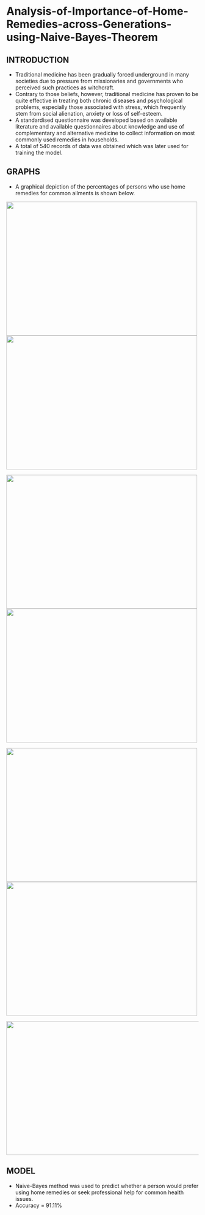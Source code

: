 # Analysis-of-Importance-of-Home-Remedies-across-Generations-using-Naive-Bayes-Theorem

## INTRODUCTION
* Traditional medicine has been gradually forced underground in many societies due to pressure from missionaries and governments who perceived such practices as witchcraft.
* Contrary to those beliefs, however, traditional medicine has proven to be quite effective in treating both chronic diseases and psychological problems, especially those associated with stress, which frequently stem from social alienation, anxiety or loss of self-esteem.
* A standardised questionnaire was developed based on available literature and available questionnaires about knowledge and use of complementary and alternative medicine to collect information on most commonly used remedies in households.
* A total of 540 records of data was obtained which was later used for training the model.

## GRAPHS
* A graphical depiction of the percentages of persons who use home remedies for common ailments is shown below.
<p float="left">
  <img src="https://user-images.githubusercontent.com/71218441/154531657-adf4e8ae-ce23-48da-b0cd-abb6434a25d8.png" width="500" height="350"/>
  <img src="https://user-images.githubusercontent.com/71218441/154531697-cf219000-bcaa-4d6b-9b55-384edcb87c80.png" width="500" height="350"/>
</p>
<p float="left">
<img src="https://user-images.githubusercontent.com/71218441/154533940-e3d41fc6-644b-4aa0-aa86-8706be068b2e.png" width="500" height="350"/>
<img src="https://user-images.githubusercontent.com/71218441/154533964-0fff0ad1-c791-4ef3-a1d5-4122284896f6.png" width="500" height="350"/>
 </p>
<p float="left">
<img src="https://user-images.githubusercontent.com/71218441/154533990-067e63a1-b201-4939-946f-4add0a6b4cc6.png" width="500" height="350"/>
<img src="https://user-images.githubusercontent.com/71218441/154534038-8115d55b-d8e9-424a-85d3-bf081723cbf4.png" width="500" height="350"/>
</p>

<p align="center">
  <img src="https://user-images.githubusercontent.com/71218441/154534069-b065c765-d135-4389-a31f-f5bf231b4057.png" width="600" height="350"/>
</p>

## MODEL
* Naive-Bayes method was used to predict whether a person would prefer using home remedies or seek professional help for common health issues.
* Accuracy = 91.11%
